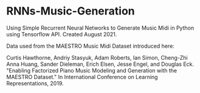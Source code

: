 # RNNs-Music-Generation
Using Simple Recurrent Neural Networks to Generate Music Midi in Python using Tensorflow API. Created August 2021.

Data used from the MAESTRO Music Midi Dataset introduced here:

Curtis Hawthorne, Andriy Stasyuk, Adam Roberts, Ian Simon, Cheng-Zhi Anna Huang, Sander Dieleman, Erich Elsen, Jesse Engel, and Douglas Eck. "Enabling Factorized Piano Music Modeling and Generation with the MAESTRO Dataset." In International Conference on Learning Representations, 2019.
